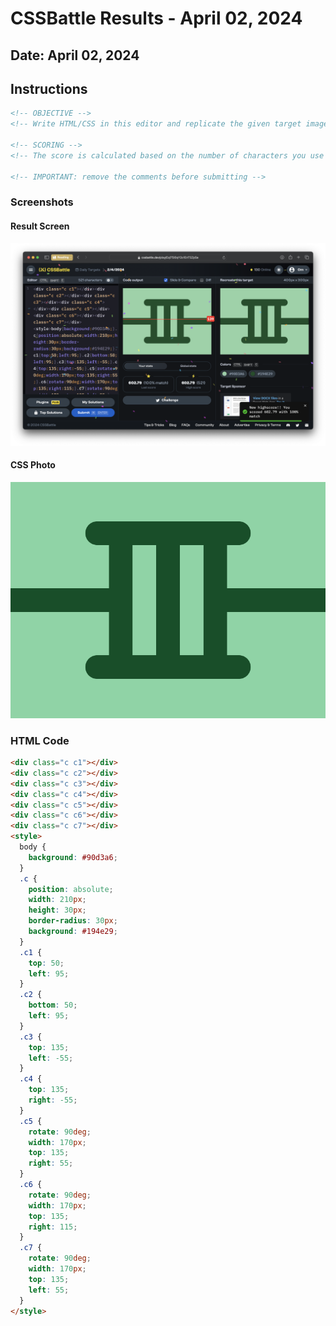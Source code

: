 # CSSBattle Results - April 02, 2024

## Date: April 02, 2024

## Instructions

```html
<!-- OBJECTIVE -->
<!-- Write HTML/CSS in this editor and replicate the given target image in the least code possible. What you write here, renders as it is -->

<!-- SCORING -->
<!-- The score is calculated based on the number of characters you use (this comment included :P) and how close you replicate the image. Read the FAQS (https://cssbattle.dev/faqs) for more info. -->

<!-- IMPORTANT: remove the comments before submitting -->
```

### Screenshots

#### Result Screen

![Result Screen](screenshots/result-screen.png)

#### CSS Photo

![CSS Photo](screenshots/css-image.png)

### HTML Code

```html
<div class="c c1"></div>
<div class="c c2"></div>
<div class="c c3"></div>
<div class="c c4"></div>
<div class="c c5"></div>
<div class="c c6"></div>
<div class="c c7"></div>
<style>
  body {
    background: #90d3a6;
  }
  .c {
    position: absolute;
    width: 210px;
    height: 30px;
    border-radius: 30px;
    background: #194e29;
  }
  .c1 {
    top: 50;
    left: 95;
  }
  .c2 {
    bottom: 50;
    left: 95;
  }
  .c3 {
    top: 135;
    left: -55;
  }
  .c4 {
    top: 135;
    right: -55;
  }
  .c5 {
    rotate: 90deg;
    width: 170px;
    top: 135;
    right: 55;
  }
  .c6 {
    rotate: 90deg;
    width: 170px;
    top: 135;
    right: 115;
  }
  .c7 {
    rotate: 90deg;
    width: 170px;
    top: 135;
    left: 55;
  }
</style>
```
